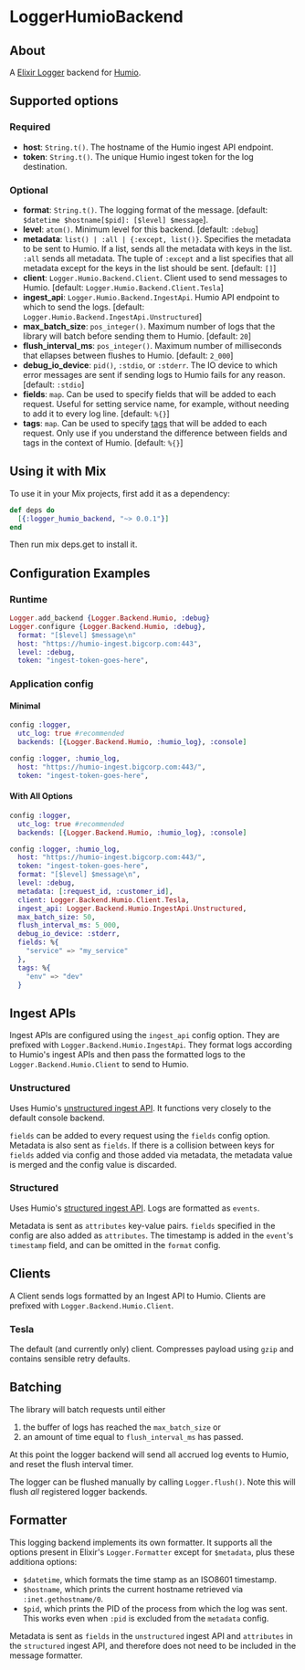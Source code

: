 LoggerHumioBackend
=======================

## About

A [Elixir Logger](http://elixir-lang.org/docs/v1.0/logger/Logger.html) backend for [Humio](https://www.humio.com/).

## Supported options

### Required
* **host**: `String.t()`. The hostname of the Humio ingest API endpoint.
* **token**: `String.t()`. The unique Humio ingest token for the log destination.

### Optional
* **format**: `String.t()`. The logging format of the message. [default: `$datetime $hostname[$pid]: [$level] $message`].
* **level**: `atom()`. Minimum level for this backend. [default: `:debug`]
* **metadata**: `list() | :all | {:except, list()}`. Specifies the metadata to be sent to Humio. If a list, sends all the metadata with keys in the list. `:all` sends all metadata. The tuple of `:except` and a list specifies that all metadata except for the keys in the list should be sent. [default: `[]`]
* **client**: `Logger.Humio.Backend.Client`.  Client used to send messages to Humio.  [default: `Logger.Humio.Backend.Client.Tesla`]
* **ingest_api**: `Logger.Humio.Backend.IngestApi`.  Humio API endpoint to which to send the logs.  [default: `Logger.Humio.Backend.IngestApi.Unstructured`]
* **max_batch_size**: `pos_integer()`. Maximum number of logs that the library will batch before sending them to Humio.  [default: `20`]
* **flush_interval_ms**: `pos_integer()`.  Maximum number of milliseconds that ellapses between flushes to Humio. [default: `2_000`]
* **debug_io_device**: `pid()`, `:stdio`, or `:stderr`. The IO device to which error messages are sent if sending logs to Humio fails for any reason. [default: `:stdio`]
* **fields**: `map`. Can be used to specify fields that will be added to each request. Useful for setting service name, for example, without needing to add it to every log line. [default: `%{}`]
* **tags**: `map`. Can be used to specify [tags](https://docs.humio.com/ingesting-data/parsers/tagging/) that will be added to each request. Only use if you understand the difference between fields and tags in the context of Humio. [default: `%{}`]

## Using it with Mix

To use it in your Mix projects, first add it as a dependency:

```elixir
def deps do
  [{:logger_humio_backend, "~> 0.0.1"}]
end
```
Then run mix deps.get to install it.

## Configuration Examples

### Runtime

```elixir
Logger.add_backend {Logger.Backend.Humio, :debug}
Logger.configure {Logger.Backend.Humio, :debug},
  format: "[$level] $message\n"
  host: "https://humio-ingest.bigcorp.com:443",
  level: :debug,
  token: "ingest-token-goes-here",
```

### Application config

#### Minimal

```elixir
config :logger,
  utc_log: true #recommended
  backends: [{Logger.Backend.Humio, :humio_log}, :console]

config :logger, :humio_log,
  host: "https://humio-ingest.bigcorp.com:443/",
  token: "ingest-token-goes-here",
```

#### With All Options
```elixir
config :logger,
  utc_log: true #recommended
  backends: [{Logger.Backend.Humio, :humio_log}, :console]

config :logger, :humio_log,
  host: "https://humio-ingest.bigcorp.com:443/",
  token: "ingest-token-goes-here",
  format: "[$level] $message\n",
  level: :debug,
  metadata: [:request_id, :customer_id],
  client: Logger.Backend.Humio.Client.Tesla,
  ingest_api: Logger.Backend.Humio.IngestApi.Unstructured,
  max_batch_size: 50,
  flush_interval_ms: 5_000,
  debug_io_device: :stderr,
  fields: %{
    "service" => "my_service"
  },
  tags: %{
    "env" => "dev"
  }
```

## Ingest APIs

Ingest APIs are configured using the `ingest_api` config option.  They are prefixed with `Logger.Backend.Humio.IngestApi`.  They format logs according to Humio's ingest APIs and then pass the formatted logs to the `Logger.Backend.Humio.Client` to send to Humio.

### Unstructured

Uses Humio's [unstructured ingest API](https://docs.humio.com/api/ingest/#parser).  It functions very closely to the default console backend.  

`fields` can be added to every request using the `fields` config option. Metadata is also sent as `fields`. If there is a collision between keys for `fields` added via config and those added via metadata, the metadata value is merged and the config value is discarded.

### Structured

Uses Humio's [structured ingest API](https://docs.humio.com/api/ingest/#structured-data). Logs are formatted as `events`.

Metadata is sent as `attributes` key-value pairs. `fields` specified in the config are also added as `attributes`.
The timestamp is added in the `event`'s `timestamp` field, and can be omitted in the `format` config.

## Clients

A Client sends logs formatted by an Ingest API to Humio.  Clients are prefixed with `Logger.Backend.Humio.Client`.

### Tesla

The default (and currently only) client.  Compresses payload using `gzip` and contains sensible retry defaults.

## Batching

The library will batch requests until either
1. the buffer of logs has reached the `max_batch_size` or
2. an amount of time equal to `flush_interval_ms` has passed.

At this point the logger backend will send all accrued log events to Humio, and reset the flush interval timer.

The logger can be flushed manually by calling `Logger.flush()`.  Note this will flush _all_ registered logger backends.

## Formatter

This logging backend implements its own formatter. It supports all the options present in Elixir's `Logger.Formatter` except for `$metadata`, plus these additiona options:

* `$datetime`, which formats the time stamp as an ISO8601 timestamp.
* `$hostname`, which prints the current hostname retrieved via `:inet.gethostname/0`.
* `$pid`, which prints the PID of the process from which the log was sent. This works even when `:pid` is excluded from the `metadata` config.

Metadata is sent as `fields` in the `unstructured` ingest API and `attributes` in the `structured` ingest API, and therefore does not need to be included in the message formatter.